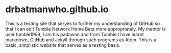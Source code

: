 ﻿# drbatmanwho.github.io

This is a testing site that serves to further my understanding of GitHub so that I can edit Tumble Network Home Beta more appropriately. My mentor is user tumble1999, I am his padawan and from Tumble I have learnt markdown, GitHub and Jekyll through such programs as Atom. 
This is a basic, simplistic website that serves as a testing basis.
